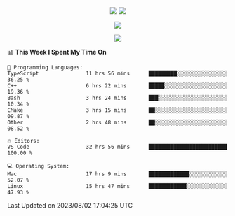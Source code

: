 <div align="center"> 
  <img src="http://img.shields.io/badge/Profile%20Views-297-blue" />
  <img src="http://img.shields.io/badge/Code%20Time-75%20hrs%2049%20mins-blue" />
</div>

<p/>

<div align="center">
    <img align="center" src="https://github-contribution-stats.vercel.app/api/?username=swimingkim" />
</div>

<p/>

<div align="center">
    <img align="center" src="http://github-profile-summary-cards.vercel.app/api/cards/profile-details?username=swimingkim&theme=nord_bright" />
</div>

<p/>

<!--START_SECTION:waka-->
📊 **This Week I Spent My Time On** 

```text
💬 Programming Languages: 
TypeScript               11 hrs 56 mins      █████████░░░░░░░░░░░░░░░░   36.25 % 
C++                      6 hrs 22 mins       █████░░░░░░░░░░░░░░░░░░░░   19.36 % 
Bash                     3 hrs 24 mins       ███░░░░░░░░░░░░░░░░░░░░░░   10.34 % 
CMake                    3 hrs 15 mins       ██░░░░░░░░░░░░░░░░░░░░░░░   09.87 % 
Other                    2 hrs 48 mins       ██░░░░░░░░░░░░░░░░░░░░░░░   08.52 % 

🔥 Editors: 
VS Code                  32 hrs 56 mins      █████████████████████████   100.00 % 

💻 Operating System: 
Mac                      17 hrs 9 mins       █████████████░░░░░░░░░░░░   52.07 % 
Linux                    15 hrs 47 mins      ████████████░░░░░░░░░░░░░   47.93 % 
```


 Last Updated on 2023/08/02 17:04:25 UTC
<!--END_SECTION:waka-->


<!--
**SwimingKim/SwimingKim** is a ✨ _special_ ✨ repository because its `README.md` (this file) appears on your GitHub profile.

Here are some ideas to get you started:

- 🔭 I’m currently working on ...
- 🌱 I’m currently learning ...
- 👯 I’m looking to collaborate on ...
- 🤔 I’m looking for help with ...
- 💬 Ask me about ...
- 📫 How to reach me: ...
- 😄 Pronouns: ...
- ⚡ Fun fact: ...
-->
